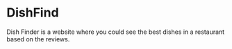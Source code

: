 # DishFind
Dish Finder is a website where you could see the best dishes in a restaurant based on the reviews.
